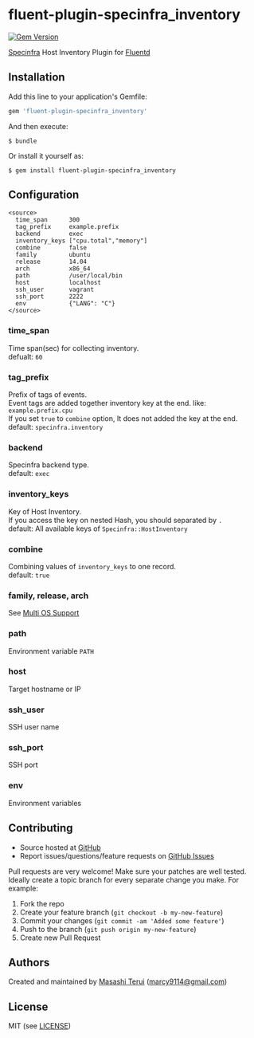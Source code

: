 # fluent-plugin-specinfra_inventory
[![Gem Version](https://badge.fury.io/rb/fluent-plugin-specinfra_inventory.svg)](http://badge.fury.io/rb/fluent-plugin-specinfra_inventory)

[Specinfra](https://github.com/serverspec/specinfra) Host Inventory Plugin for [Fluentd](http://github.com/fluent/fluentd)

## Installation

Add this line to your application's Gemfile:

```ruby
gem 'fluent-plugin-specinfra_inventory'
```

And then execute:

    $ bundle

Or install it yourself as:

    $ gem install fluent-plugin-specinfra_inventory

## Configuration

```
<source>
  time_span      300
  tag_prefix     example.prefix
  backend        exec
  inventory_keys ["cpu.total","memory"]
  combine        false
  family         ubuntu
  release        14.04
  arch           x86_64
  path           /user/local/bin
  host           localhost
  ssh_user       vagrant
  ssh_port       2222
  env            {"LANG": "C"}
</source>
```

### time_span
Time span(sec) for collecting inventory.  
defualt: `60`

### tag_prefix
Prefix of tags of events.  
Event tags are added together inventory key at the end. like: `example.prefix.cpu`  
If you set `true` to `combine` option, It does not added the key at the end.
default: `specinfra.inventory`

### backend
Specinfra backend type.  
default: `exec`

### inventory_keys
Key of Host Inventory.  
If you access the key on nested Hash, you should separated by `.`  
default: All available keys of `Specinfra::HostInventory`  

### combine
Combining values of `inventory_keys` to one record.  
default: `true`

### family, release, arch
See [Multi OS Support](http://serverspec.org/tutorial.html)

### path
Environment variable `PATH`

### host
Target hostname or IP

### ssh_user
SSH user name

### ssh_port
SSH port

### env
Environment variables

## Contributing

* Source hosted at [GitHub][repo]
* Report issues/questions/feature requests on [GitHub Issues][issues]

Pull requests are very welcome! Make sure your patches are well tested.
Ideally create a topic branch for every separate change you make. For
example:

1. Fork the repo
2. Create your feature branch (`git checkout -b my-new-feature`)
3. Commit your changes (`git commit -am 'Added some feature'`)
4. Push to the branch (`git push origin my-new-feature`)
5. Create new Pull Request

## Authors

Created and maintained by [Masashi Terui][author] (<marcy9114@gmail.com>)

## License

MIT (see [LICENSE][license])

[author]:           https://github.com/marcy-terui
[issues]:           https://github.com/marcy-terui/fluent-plugin-specinfra_inventory/issues
[license]:          https://github.com/marcy-terui/fluent-plugin-specinfra_inventory/blob/master/LICENSE.txt
[repo]:             https://github.com/marcy-terui/fluent-plugin-specinfra_inventory
